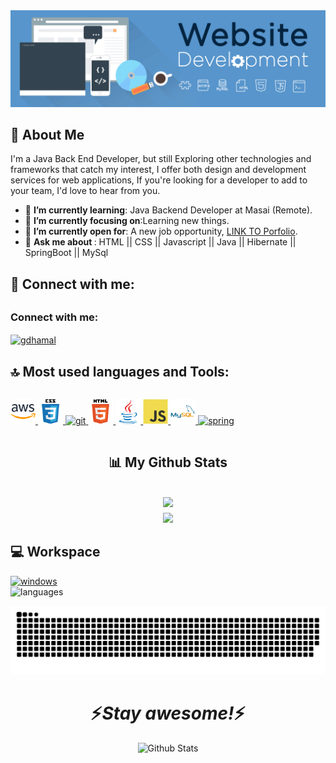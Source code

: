 <img src="https://github.com/rkmasai/e-commerce/blob/main/logogif.gif" alt="java"/>
   
   <h2>🚀 About Me</h2>
   <div >
     <div width="40%">
   I'm a Java Back End Developer, but still Exploring
other technologies and frameworks that catch my
interest, I offer both design and development services
for web applications, If you're looking for a developer
to add to your team, I'd love to hear from you.
        
        
    
  <ul>
   <li>🌱 <b>I’m currently learning</b>: Java Backend Developer at Masai (Remote).</li>
  <li>🎯 <b>I’m currently focusing on</b>:Learning new things.</li>
  <li>🤔 <b>I’m currently open for</b>: A new job opportunity, <a href="https://rkmasai.github.io/">LINK TO Porfolio</a>.</li>
  <li>💬 <b>Ask me about </b>: HTML || CSS || Javascript || Java || Hibernate || SpringBoot || MySql  </li>
  </ul>
  </div>
   
   
   <h2> 🤝 Connect with me:</h2>
   <h3 align="left" style="margin-top: 30px">Connect with me:</h3>
<p align="left">
<a href="https://www.linkedin.com/in/rajni-kant-arya-0b662022b/" target="blank"><img align="center" src="https://raw.githubusercontent.com/rahuldkjain/github-profile-readme-generator/master/src/images/icons/Social/linked-in-alt.svg" alt="gdhamal" height="30" width="40" /></a>
    
   <h2 align="left" style="margin-top: 30px"> 🔝 Most used languages and Tools:</h2>

   <div style="display: flex; justify-content:space-between;gap: 20px;">
<p align="left"> 
<a href="https://aws.amazon.com" target="_blank" rel="noreferrer"><img src="https://raw.githubusercontent.com/devicons/devicon/master/icons/amazonwebservices/amazonwebservices-original-wordmark.svg" alt="aws" width="40" height="40"/> </a> 
<a href="https://www.w3schools.com/css/" target="_blank" rel="noreferrer"> <img src="https://raw.githubusercontent.com/devicons/devicon/master/icons/css3/css3-original-wordmark.svg" alt="css3" width="40" height="40"/> </a> 
<a href="https://git-scm.com/" target="_blank" rel="noreferrer"> <img src="https://www.vectorlogo.zone/logos/git-scm/git-scm-icon.svg" alt="git" width="40" height="40"/> </a>
<a href="https://www.w3.org/html/" target="_blank" rel="noreferrer"> <img src="https://raw.githubusercontent.com/devicons/devicon/master/icons/html5/html5-original-wordmark.svg" alt="html5" width="40" height="40"/> </a> 
<a href="https://www.java.com" target="_blank" rel="noreferrer"> <img src="https://raw.githubusercontent.com/devicons/devicon/master/icons/java/java-original.svg" alt="java" width="40" height="40"/> </a> 
<a href="https://developer.mozilla.org/en-US/docs/Web/JavaScript" target="_blank" rel="noreferrer"> <img src="https://raw.githubusercontent.com/devicons/devicon/master/icons/javascript/javascript-original.svg" alt="javascript" width="40" height="40"/> </a> 
<a href="https://www.mysql.com/" target="_blank" rel="noreferrer"> <img src="https://raw.githubusercontent.com/devicons/devicon/master/icons/mysql/mysql-original-wordmark.svg" alt="mysql" width="40" height="40"/> </a>  
<a href="https://spring.io/" target="_blank" rel="noreferrer"> <img src="https://www.vectorlogo.zone/logos/springio/springio-icon.svg" alt="spring" width="40" height="40"/> </a> </p>
</div>
   
   
 <h2 align="center">📊 My Github Stats<h2>
      
<p align="center">
   <img align="center" src="https://github-readme-stats.vercel.app/api?username=rkmasai&show_icons=true&locale=en&theme=dark"/><br \>
   <img align="center"  src="https://github-readme-streak-stats.herokuapp.com/?user=rkmasai&theme=dark" /> 
</p> 
    
   

    
    
   <h2>💻 Workspace</h2>
   
   [![windows](https://img.shields.io/badge/Windows-0078D6?style=for-the-badge&logo=windows&logoColor=white)](https://rkmasai.github.io/)  
   <img alt="languages" src="https://github-readme-stats.vercel.app/api/top-langs/?username=rkmasai&layout=compact" />
   
   
   
   <div align="center">
     <a href="https://www.linkedin.com/in/rajni-kant-arya-0b662022b/"> 
     <img  src="https://github.com/1999AZZAR/1999AZZAR/blob/main/resources/img/grid-snake.svg" alt="snake" /></a>
   </div>
   
   
   <h1 align='center'>⚡️<i>Stay awesome!</i>⚡️</h1>
   <p align="center">
           <img src="https://raw.githubusercontent.com/mayhemantt/mayhemantt/Update/svg/Bottom.svg" alt="Github Stats" />
   </p>
     

